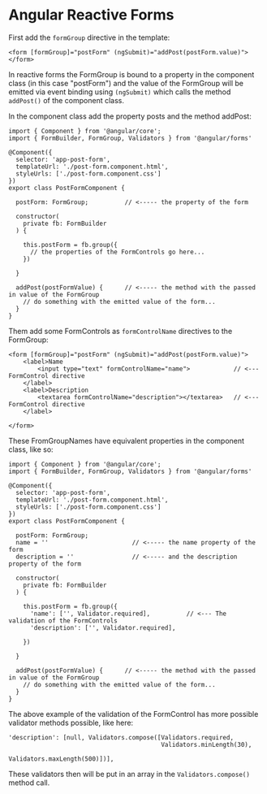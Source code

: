 # Angular Reactive Forms

First add the `formGroup` directive in the template:

```
<form [formGroup]="postForm" (ngSubmit)="addPost(postForm.value)">
</form>
```

In reactive forms the FormGroup is bound to a property in the component class \(in this case "postForm"\) and the value of the FormGroup will be emitted via event binding using `(ngSubmit)` which calls the method `addPost()` of the component class.

In the component class add the property posts and the method addPost:

```
import { Component } from '@angular/core';
import { FormBuilder, FormGroup, Validators } from '@angular/forms'

@Component({
  selector: 'app-post-form',
  templateUrl: './post-form.component.html',
  styleUrls: ['./post-form.component.css']
})
export class PostFormComponent {

  postForm: FormGroup;          // <----- the property of the form

  constructor(
    private fb: FormBuilder
  ) {

    this.postForm = fb.group({
      // the properties of the FormControls go here...
    })

  }

  addPost(postFormValue) {      // <----- the method with the passed in value of the FormGroup
    // do something with the emitted value of the form...
  }
}
```

Them add some FormControls as `formControlName` directives to the FormGroup:

```
<form [formGroup]="postForm" (ngSubmit)="addPost(postForm.value)">
    <label>Name
        <input type="text" formControlName="name">            // <--- FormControl directive
    </label>
    <label>Description
        <textarea formControlName="description"></textarea>   // <--- FormControl directive
    </label>

</form>
```

These FromGroupNames have equivalent properties in the component class, like so:

```
import { Component } from '@angular/core';
import { FormBuilder, FormGroup, Validators } from '@angular/forms'

@Component({
  selector: 'app-post-form',
  templateUrl: './post-form.component.html',
  styleUrls: ['./post-form.component.css']
})
export class PostFormComponent {

  postForm: FormGroup;
  name = ''                       // <----- the name property of the form
  description = ''                // <----- and the description property of the form

  constructor(
    private fb: FormBuilder
  ) {

    this.postForm = fb.group({
      'name': ['', Validator.required],          // <--- The validation of the FormControls
      'description': ['', Validator.required],

    })

  }

  addPost(postFormValue) {      // <----- the method with the passed in value of the FormGroup
    // do something with the emitted value of the form...
  }
}
```

The above example of the validation of the FormControl has more possible validator methods possible, like here:

```
'description': [null, Validators.compose([Validators.required, 
                                          Validators.minLength(30), 
                                          Validators.maxLength(500)])],
```

These validators then will be put in an array in the `Validators.compose()` method call.


